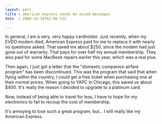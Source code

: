 ```yaml
---
layout: post
title : american express sends me mixed messages
date  : 2008-10-18T02:06:12Z

---
```

In general, I am a very, very happy cardholder.  Just recently, when my EVDO modem died, American Express paid for me to replace it with nearly no questions asked.  That saved me about $250, since the modem had just gone out of warranty.  That pays for over half my annual membership.  They also paid for some MacBook repairs earlier this year, which was a real plus.

Then again, I just got a letter that the "domestic companion airfare program" has been discontinued.  This was the program that said that when flying within the country, I could get a free ticket when purchasing one at their normal prices.  When going to YAPC in Chicago, this saved us about $400.  It's really the reason I decided to upgrade to a platinum card.

Now, instead of being able to travel for less, I have to hope for my electronics to fail to recoup the cost of membership.

It's annoying to lose such a great program, but... I still really like my American Express. 
